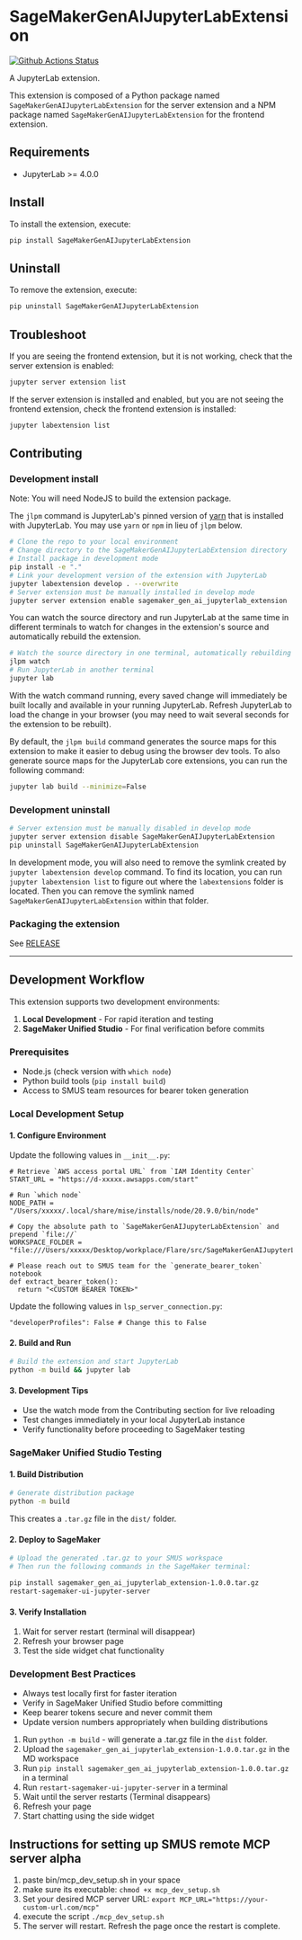 # SageMakerGenAIJupyterLabExtension

[![Github Actions Status](/workflows/Build/badge.svg)](/actions/workflows/build.yml)

A JupyterLab extension.

This extension is composed of a Python package named `SageMakerGenAIJupyterLabExtension`
for the server extension and a NPM package named `SageMakerGenAIJupyterLabExtension`
for the frontend extension.

## Requirements

- JupyterLab >= 4.0.0

## Install

To install the extension, execute:

```bash
pip install SageMakerGenAIJupyterLabExtension
```

## Uninstall

To remove the extension, execute:

```bash
pip uninstall SageMakerGenAIJupyterLabExtension
```

## Troubleshoot

If you are seeing the frontend extension, but it is not working, check
that the server extension is enabled:

```bash
jupyter server extension list
```

If the server extension is installed and enabled, but you are not seeing
the frontend extension, check the frontend extension is installed:

```bash
jupyter labextension list
```

## Contributing

### Development install

Note: You will need NodeJS to build the extension package.

The `jlpm` command is JupyterLab's pinned version of
[yarn](https://yarnpkg.com/) that is installed with JupyterLab. You may use
`yarn` or `npm` in lieu of `jlpm` below.

```bash
# Clone the repo to your local environment
# Change directory to the SageMakerGenAIJupyterLabExtension directory
# Install package in development mode
pip install -e "."
# Link your development version of the extension with JupyterLab
jupyter labextension develop . --overwrite
# Server extension must be manually installed in develop mode
jupyter server extension enable sagemaker_gen_ai_jupyterlab_extension
```

You can watch the source directory and run JupyterLab at the same time in different terminals to watch for changes in the extension's source and automatically rebuild the extension.

```bash
# Watch the source directory in one terminal, automatically rebuilding when needed
jlpm watch
# Run JupyterLab in another terminal
jupyter lab
```

With the watch command running, every saved change will immediately be built locally and available in your running JupyterLab. Refresh JupyterLab to load the change in your browser (you may need to wait several seconds for the extension to be rebuilt).

By default, the `jlpm build` command generates the source maps for this extension to make it easier to debug using the browser dev tools. To also generate source maps for the JupyterLab core extensions, you can run the following command:

```bash
jupyter lab build --minimize=False
```

### Development uninstall

```bash
# Server extension must be manually disabled in develop mode
jupyter server extension disable SageMakerGenAIJupyterLabExtension
pip uninstall SageMakerGenAIJupyterLabExtension
```

In development mode, you will also need to remove the symlink created by `jupyter labextension develop`
command. To find its location, you can run `jupyter labextension list` to figure out where the `labextensions`
folder is located. Then you can remove the symlink named `SageMakerGenAIJupyterLabExtension` within that folder.

### Packaging the extension

See [RELEASE](RELEASE.md)

---

## Development Workflow

This extension supports two development environments:

1. **Local Development** - For rapid iteration and testing
2. **SageMaker Unified Studio** - For final verification before commits

### Prerequisites

- Node.js (check version with `which node`)
- Python build tools (`pip install build`)
- Access to SMUS team resources for bearer token generation

### Local Development Setup

#### 1. Configure Environment

Update the following values in `__init__.py`:

```
# Retrieve `AWS access portal URL` from `IAM Identity Center`
START_URL = "https://d-xxxxx.awsapps.com/start"

# Run `which node`
NODE_PATH = "/Users/xxxxx/.local/share/mise/installs/node/20.9.0/bin/node"

# Copy the absolute path to `SageMakerGenAIJupyterLabExtension` and prepend `file://`
WORKSPACE_FOLDER = "file:///Users/xxxxx/Desktop/workplace/Flare/src/SageMakerGenAIJupyterLabExtension"

# Please reach out to SMUS team for the `generate_bearer_token` notebook
def extract_bearer_token():
  return "<CUSTOM BEARER TOKEN>"
```

Update the following values in `lsp_server_connection.py`:

```
"developerProfiles": False # Change this to False
```

#### 2. Build and Run

```bash
# Build the extension and start JupyterLab
python -m build && jupyter lab
```

#### 3. Development Tips

- Use the watch mode from the Contributing section for live reloading
- Test changes immediately in your local JupyterLab instance
- Verify functionality before proceeding to SageMaker testing

### SageMaker Unified Studio Testing

#### 1. Build Distribution

```bash
# Generate distribution package
python -m build
```

This creates a `.tar.gz` file in the `dist/` folder.

#### 2. Deploy to SageMaker

```bash
# Upload the generated .tar.gz to your SMUS workspace
# Then run the following commands in the SageMaker terminal:

pip install sagemaker_gen_ai_jupyterlab_extension-1.0.0.tar.gz
restart-sagemaker-ui-jupyter-server
```

#### 3. Verify Installation

1. Wait for server restart (terminal will disappear)
2. Refresh your browser page
3. Test the side widget chat functionality

### Development Best Practices

- Always test locally first for faster iteration
- Verify in SageMaker Unified Studio before committing
- Keep bearer tokens secure and never commit them
- Update version numbers appropriately when building distributions
1. Run `python -m build` - will generate a .tar.gz file in the `dist` folder.
2. Upload the `sagemaker_gen_ai_jupyterlab_extension-1.0.0.tar.gz` in the MD workspace
3. Run `pip install sagemaker_gen_ai_jupyterlab_extension-1.0.0.tar.gz` in a terminal
4. Run `restart-sagemaker-ui-jupyter-server` in a terminal
5. Wait until the server restarts (Terminal disappears)
6. Refresh your page
7. Start chatting using the side widget

## Instructions for setting up SMUS remote MCP server alpha
1. paste bin/mcp_dev_setup.sh in your space
2. make sure its executable: `chmod +x mcp_dev_setup.sh`
3. Set your desired MCP server URL: `export MCP_URL="https://your-custom-url.com/mcp"`
3. execute the script `./mcp_dev_setup.sh`
4. The server will restart. Refresh the page once the restart is complete.

